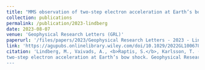 ```yaml
---
title: "MMS observation of two-step electron acceleration at Earth’s bow shock"
collection: publications
permalink: /publication/2023-lindberg
date: 2023-08-07
venue: 'Geophysical Research Letters (GRL)'
paperurl: '/files/papers/2023/Geophysical Research Letters - 2023 - Lindberg.pdf'
link: 'https://agupubs.onlinelibrary.wiley.com/doi/10.1029/2022GL100678'
citation: 'Lindberg, M., Vaivads, A., <b>Raptis, S.</b>, Karlsson, T. (2023). MMS observation of
two-step electron acceleration at Earth’s bow shock. Geophysical Research Letters, 50, e2023GL104714. https://doi.org/10.1029/2023GL104714
---
```

